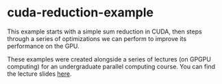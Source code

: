 # cuda-reduction-example
This example starts with a simple sum reduction in CUDA, then steps through a series of optimizations we can perform to improve its performance on the GPU.

These examples were created alongside a series of lectures (on GPGPU computing) for an undergraduate parallel computing course. You can find the lecture slides [here](http://cs.umanitoba.ca/~umfranzw/resources/ParallelComputingWithGPUs.pdf).
